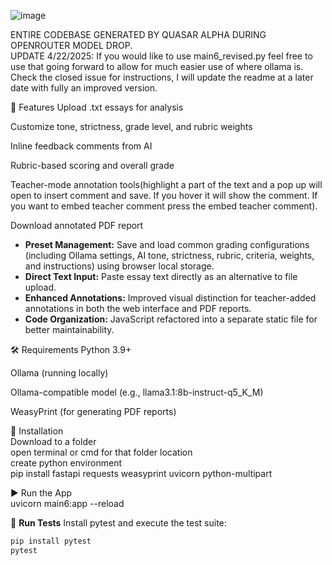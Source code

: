 ![image](https://github.com/user-attachments/assets/b6ac3aba-0be1-4ec2-8501-63e997174e12)


ENTIRE CODEBASE GENERATED BY QUASAR ALPHA DURING OPENROUTER MODEL DROP.
<br>UPDATE 4/22/2025: If you would like to use main6_revised.py feel free to use that going forward to allow for much easier use of where ollama is. Check the closed issue for instructions, I will update the readme at a later date with fully an improved version.

🚀 Features
Upload .txt essays for analysis

Customize tone, strictness, grade level, and rubric weights

Inline feedback comments from AI

Rubric-based scoring and overall grade

Teacher-mode annotation tools(highlight a part of the text and a pop up will open to insert comment and save. If you hover it will show the comment. If you want to embed teacher comment press the embed teacher comment).

Download annotated PDF report

- **Preset Management:** Save and load common grading configurations (including Ollama settings, AI tone, strictness, rubric, criteria, weights, and instructions) using browser local storage.
- **Direct Text Input:** Paste essay text directly as an alternative to file upload.
- **Enhanced Annotations:** Improved visual distinction for teacher-added annotations in both the web interface and PDF reports.
- **Code Organization:** JavaScript refactored into a separate static file for better maintainability.

🛠 Requirements
Python 3.9+

Ollama (running locally)

Ollama-compatible model (e.g., llama3.1:8b-instruct-q5_K_M)

WeasyPrint (for generating PDF reports)

🔧 Installation<br>
Download to a folder<br>
open terminal or cmd for that folder location<br>
create python environment<br>
pip install fastapi requests weasyprint uvicorn python-multipart<br>

▶️ Run the App<br>
uvicorn main6:app --reload<br>

🧪 **Run Tests**
Install pytest and execute the test suite:

```bash
pip install pytest
pytest
```
